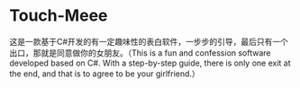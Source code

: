 # Touch-Meee
这是一款基于C#开发的有一定趣味性的表白软件，一步步的引导，最后只有一个出口，那就是同意做你的女朋友。（This is a fun and confession software developed based on C#. With a step-by-step guide, there is only one exit at the end, and that is to agree to be your girlfriend.）

